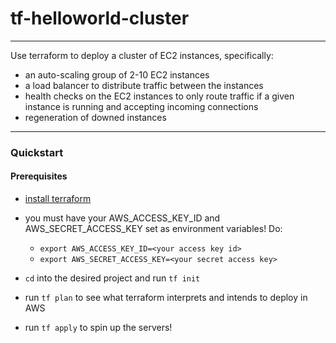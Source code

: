 # tf-helloworld-cluster
---
Use terraform to deploy a cluster of EC2 instances, specifically:
  - an auto-scaling group of 2-10 EC2 instances
  - a load balancer to distribute traffic between the instances
  - health checks on the EC2 instances to only route traffic if a given instance is running and accepting incoming connections
  - regeneration of downed instances
  
--- 

### Quickstart

#### Prerequisites
- [install terraform](https://www.terraform.io/intro/getting-started/install.html)

- you must have your AWS_ACCESS_KEY_ID and AWS_SECRET_ACCESS_KEY set as environment variables! Do:
  - `export AWS_ACCESS_KEY_ID=<your access key id>`
  - `export AWS_SECRET_ACCESS_KEY=<your secret access key>`
- `cd` into the desired project and run `tf init`
- run `tf plan` to see what terraform interprets and intends to deploy in AWS
- run `tf apply` to spin up the servers!
